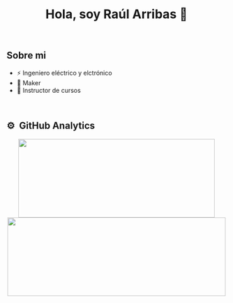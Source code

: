 <div align="center">
<h1 align="center">Hola, soy Raúl Arribas 👋</h1>
</div>
<br>

## Sobre mi
- ⚡ Ingeniero eléctrico y elctrónico
- 👷 Maker
- 📖 Instructor de cursos
<br>

## ⚙️ &nbsp;GitHub Analytics
<p align="center">
<a href="https://github.com/ArribasRaul">
  <img width="450" height="180em" src="https://github-readme-stats-eight-theta.vercel.app/api?username=ArribasRaul&show_icons=true&theme=algolia&include_all_commits=true&count_private=true"/>
  <img width="500" height="180em" src="https://github-readme-stats-eight-theta.vercel.app/api/top-langs/?username=ArribasRaul&layout=compact&langs_count=8&theme=algolia"/>
</a>
</p>
